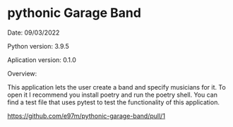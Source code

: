 # pythonic Garage Band

Date: 09/03/2022

Python version: 3.9.5

Aplication version: 0.1.0

Overview:

This application lets the user create a band and specify musicians for it. To open it I recommend you install poetry and run the poetry shell. You can find a test file that uses pytest to test the functionality of this application.

https://github.com/e97m/pythonic-garage-band/pull/1 